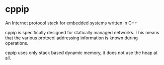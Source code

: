# cppip
An Internet protocol stack for embedded systems written in C++

cppip is specifically designed for statically managed networks.  This
means that the various protocol addressing information is known during
operations.

cppip uses only stack based dynamic memory, it does not use the heap
at all.
